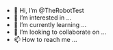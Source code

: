 - 👋 Hi, I’m @TheRobotTest
- 👀 I’m interested in ...
- 🌱 I’m currently learning ...
- 💞️ I’m looking to collaborate on ...
- 📫 How to reach me ...

<!---
TheRobotTest/TheRobotTest is a ✨ special ✨ repository because its `README.md` (this file) appears on your GitHub profile.
You can click the Preview link to take a look at your changes.
--->
